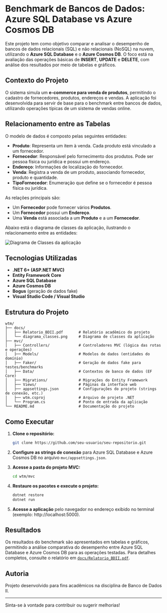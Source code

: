 # Benchmark de Bancos de Dados: Azure SQL Database vs Azure Cosmos DB

Este projeto tem como objetivo comparar e analisar o desempenho de bancos de dados relacionais (SQL) e não relacionais (NoSQL) na nuvem, utilizando o **Azure SQL Database** e o **Azure Cosmos DB**. O foco está na avaliação das operações básicas de **INSERT**, **UPDATE** e **DELETE**, com análise dos resultados por meio de tabelas e gráficos.

## Contexto do Projeto

O sistema simula um **e-commerce para venda de produtos**, permitindo o cadastro de fornecedores, produtos, endereços e vendas. A aplicação foi desenvolvida para servir de base para o benchmark entre bancos de dados, utilizando operações típicas de um sistema de vendas online.

## Relacionamento entre as Tabelas

O modelo de dados é composto pelas seguintes entidades:

- **Produto**: Representa um item à venda. Cada produto está vinculado a um fornecedor.
- **Fornecedor**: Responsável pelo fornecimento dos produtos. Pode ser pessoa física ou jurídica e possui um endereço.
- **Endereço**: Informações de localização do fornecedor.
- **Venda**: Registra a venda de um produto, associando fornecedor, produto e quantidade.
- **TipoFornecedor**: Enumeração que define se o fornecedor é pessoa física ou jurídica.

As relações principais são:
- Um **Fornecedor** pode fornecer vários **Produtos**.
- Um **Fornecedor** possui um **Endereço**.
- Uma **Venda** está associada a um **Produto** e a um **Fornecedor**.

Abaixo está o diagrama de classes da aplicação, ilustrando o relacionamento entre as entidades:

![Diagrama de Classes da aplicação](docs/diagrama_classes.png)

## Tecnologias Utilizadas

- **.NET 6+ (ASP.NET MVC)**
- **Entity Framework Core**
- **Azure SQL Database**
- **Azure Cosmos DB**
- **Bogus** (geração de dados fake)
- **Visual Studio Code / Visual Studio**

## Estrutura do Projeto

```
wtm/
├── docs/
│   ├── Relatorio_BDII.pdf       # Relatório acadêmico do projeto
│   └── diagrama_classes.png     # Diagrama de classes da aplicação
├── mvc/
│   ├── Controllers/             # Controladores MVC (lógica das rotas e operações)
│   ├── Models/                  # Modelos de dados (entidades do domínio)
│   ├── Faker/                   # Geração de dados fake para testes/benchmarks
│   ├── Data/                    # Contextos de banco de dados (EF Core)
│   ├── Migrations/              # Migrações do Entity Framework
│   ├── Views/                   # Páginas da interface web
│   ├── appsettings.json         # Configurações do projeto (strings de conexão, etc.)
│   ├── wtm.csproj               # Arquivo de projeto .NET
│   └── Program.cs               # Ponto de entrada da aplicação
└── README.md                    # Documentação do projeto
```

## Como Executar

1. **Clone o repositório:**
   ```sh
   git clone https://github.com/seu-usuario/seu-repositorio.git
   ```

2. **Configure as strings de conexão** para Azure SQL Database e Azure Cosmos DB no arquivo `mvc/appsettings.json`.

3. **Acesse a pasta do projeto MVC:**
   ```sh
   cd wtm/mvc
   ```

4. **Restaure os pacotes e execute o projeto:**
   ```sh
   dotnet restore
   dotnet run
   ```

5. **Acesse a aplicação** pelo navegador no endereço exibido no terminal (exemplo: http://localhost:5000).

## Resultados

Os resultados do benchmark são apresentados em tabelas e gráficos, permitindo a análise comparativa do desempenho entre Azure SQL Database e Azure Cosmos DB para as operações testadas. Para detalhes completos, consulte o relatório em [`docs/Relatorio_BDII.pdf`](docs/Relatorio_BDII.pdf).

## Autoria

Projeto desenvolvido para fins acadêmicos na disciplina de Banco de Dados II.

---

Sinta-se à vontade para contribuir ou sugerir melhorias!